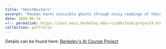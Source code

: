 ```yaml
---
title: "GhostBusters"
excerpt: "Pacman hunts invisible ghosts through noisy readings of their proximity<br/><img src='/images/ghostBusters.gif' width='577' height='456'>"
date: 2020-06-14
<!-- permalink: https://inst.eecs.berkeley.edu/~cs188/fa18/project4.html -->
collection: portfolio
---
```


Details can be found here: [Berkeley's AI Course Project](https://inst.eecs.berkeley.edu/~cs188/fa18/project4.html)
<!-- 
This is an item in your portfolio. It can be have images or nice text. If you name the file .md, it will be parsed as markdown. If you name the file .html, it will be parsed as HTML. 
-->
